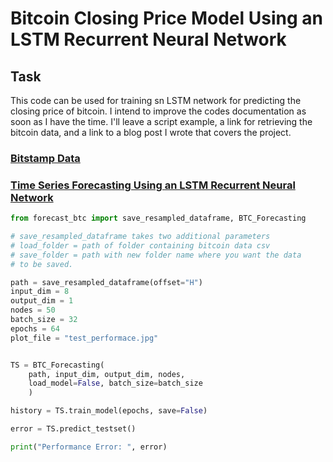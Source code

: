 # Bitcoin Closing Price Model Using an LSTM Recurrent Neural Network

## Task

This code can be used for training sn LSTM network for predicting the closing price of bitcoin. I intend to improve the codes documentation as soon as I have the time. I'll leave a script example, a link for retrieving the bitcoin data, and a link to a blog post I wrote that covers the project.

### [Bitstamp Data](https://www.kaggle.com/mczielinski/bitcoin-historical-data "Bitstamp Data")

### [Time Series Forecasting Using an LSTM Recurrent Neural Network](https://docs.google.com/document/d/1n-3OD8hzZtw3uh0kmm7c2z3PbSFf51io-_69bG_3-YY/edit?usp=sharing "Time Series Forecasting Using an LSTM Recurrent Neural Network")

``` python
from forecast_btc import save_resampled_dataframe, BTC_Forecasting

# save_resampled_dataframe takes two additional parameters
# load_folder = path of folder containing bitcoin data csv
# save_folder = path with new folder name where you want the data
# to be saved.

path = save_resampled_dataframe(offset="H")
input_dim =	8
output_dim = 1
nodes =	50
batch_size = 32
epochs = 64
plot_file = "test_performace.jpg"


TS = BTC_Forecasting(
    path, input_dim, output_dim, nodes,
    load_model=False, batch_size=batch_size
    )

history = TS.train_model(epochs, save=False)

error = TS.predict_testset()

print("Performance Error: ", error)
```